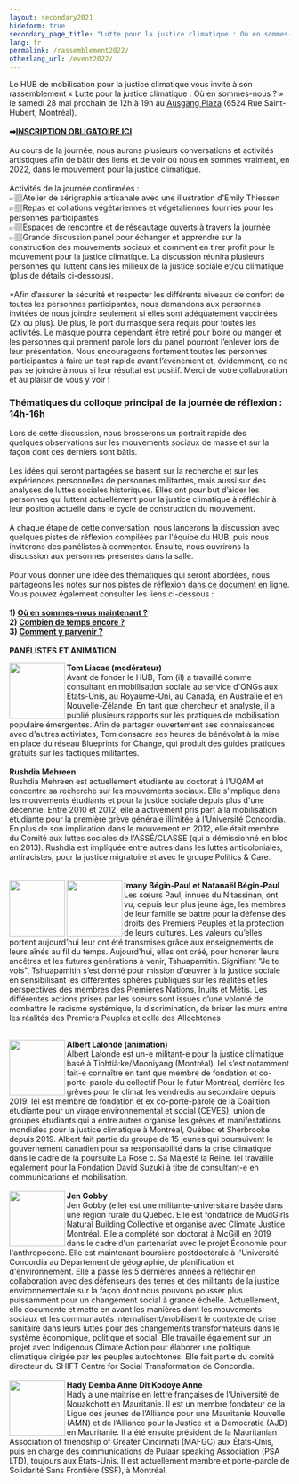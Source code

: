```yaml
---
layout: secondary2021
hideform: true
secondary_page_title: "Lutte pour la justice climatique : Où en sommes-nous ?"
lang: fr
permalink: /rassemblement2022/
otherlang_url: /event2022/
---
```

Le HUB de mobilisation pour la justice climatique vous invite à son rassemblement « Lutte pour la justice climatique : Où en sommes-nous ? » le samedi 28 mai prochain de 12h à 19h au [Ausgang Plaza](https://www.ausgangplaza.com/) (6524 Rue Saint-Hubert, Montréal).\
\
**➡︎[INSCRIPTION OBLIGATOIRE ICI](https://lepointdevente.com/billets/xd0220413002)**\
\
Au cours de la journée, nous aurons plusieurs conversations et activités artistiques afin de bâtir des liens et de voir où nous en sommes vraiment, en 2022, dans le mouvement pour la justice climatique.\
\
Activités de la journée confirmées :\
👉🏽Atelier de sérigraphie artisanale avec une illustration d'Emily Thiessen\
👉🏽Repas et collations végétariennes et végétaliennes fournies pour les personnes participantes\
👉🏽Espaces de rencontre et de réseautage ouverts à travers la journée\
👉🏽Grande discussion panel pour échanger et apprendre sur la construction des mouvements sociaux et comment en tirer profit pour le mouvement pour la justice climatique. La discussion réunira plusieurs personnes qui luttent dans les milieux de la justice sociale et/ou climatique (plus de détails ci-dessous).\
\
*Afin d’assurer la sécurité et respecter les différents niveaux de confort de toutes les personnes participantes, nous demandons aux personnes invitées de nous joindre seulement si elles sont adéquatement vaccinées (2x ou plus). De plus, le port du masque sera requis pour toutes les activités. Le masque pourra cependant être retiré pour boire ou manger et les personnes qui prennent parole lors du panel pourront l’enlever lors de leur présentation. Nous encourageons fortement toutes les personnes participantes à faire un test rapide avant l’événement et, évidemment, de ne pas se joindre à nous si leur résultat est positif. Merci de votre collaboration et au plaisir de vous y voir !

### **Thématiques du colloque principal de la journée de réflexion : 14h-16h**

Lors de cette discussion, nous brosserons un portrait rapide des quelques observations sur les mouvements sociaux de masse et sur la façon dont ces derniers sont bâtis.\
\
Les idées qui seront partagées se basent sur la recherche et sur les expériences personnelles de personnes militantes, mais aussi sur des analyses de luttes sociales historiques. Elles ont pour but d’aider les personnes qui luttent actuellement pour la justice climatique à réfléchir à leur position actuelle dans le cycle de construction du mouvement. \
\
À chaque étape de cette conversation, nous lancerons la discussion avec quelques pistes de réflexion compilées par l'équipe du HUB, puis nous inviterons des panélistes à commenter. Ensuite, nous ouvrirons la discussion aux personnes présentes dans la salle.\
\
Pour vous donner une idée des thématiques qui seront abordées, nous partageons les notes sur nos pistes de réflexion [dans ce document en ligne](https://lehub.us7.list-manage.com/track/click?u=6da6ef9a2de17cfdceb029edc&id=0f1f2c081b&e=40fe954d36). Vous pouvez également consulter les liens ci-dessous :\
\
**1) [Où en sommes-nous maintenant ?](https://lehub.us7.list-manage.com/track/click?u=6da6ef9a2de17cfdceb029edc&id=bbe7982ddf&e=40fe954d36)**\
**2) [Combien de temps encore ?](https://lehub.us7.list-manage.com/track/click?u=6da6ef9a2de17cfdceb029edc&id=5e89c50371&e=40fe954d36)**\
**3) [Comment y parvenir ?](https://lehub.us7.list-manage.com/track/click?u=6da6ef9a2de17cfdceb029edc&id=0a8bf6832e&e=40fe954d36)**\
\
**PANÉLISTES ET ANIMATION**

<img align="left" width="100" height="100" src="/media/tomavril.png">**Tom Liacas (modérateur)**\
Avant de fonder le HUB, Tom (il) a travaillé comme consultant en mobilisation sociale au service d'ONGs aux États-Unis, au Royaume-Uni, au Canada, en Australie et en Nouvelle-Zélande. En tant que chercheur et analyste, il a publié plusieurs rapports sur les pratiques de mobilisation populaire émergentes. Afin de partager ouvertement ses connaissances avec d'autres activistes, Tom consacre ses heures de bénévolat à la mise en place du réseau Blueprints for Change, qui produit des guides pratiques gratuits sur les tactiques militantes.
\
\
**Rushdia Mehreen**\
Rushdia Mehreen est actuellement étudiante au doctorat à l'UQAM et concentre sa recherche sur les mouvements sociaux. Elle s’implique dans les mouvements étudiants et pour la justice sociale depuis plus d'une décennie. Entre 2010 et 2012, elle a activement pris part à la mobilisation étudiante pour la première grève générale illimitée à l’Université Concordia. En plus de son implication dans le mouvement en 2012, elle était membre du Comité aux luttes sociales de l'ASSÉ/CLASSE (qui a démissionné en bloc en 2013). Rushdia est impliquée entre autres dans les luttes anticoloniales, antiracistes, pour la justice migratoire et avec le groupe Politics & Care.\
\
\
<img align="left" width="100" height="100" src="/media/5_5.png"><img align="left" width="100" height="100" src="/media/6_3.png">**Imany Bégin-Paul et Natanaël Bégin-Paul**\
Les sœurs Paul, innues du Nitassinan, ont vu, depuis leur plus jeune âge, les membres de leur famille se battre pour la défense des droits des Premiers Peuples et la protection de leurs cultures. Les valeurs qu’elles portent aujourd’hui leur ont été transmises grâce aux enseignements de leurs aînés au fil du temps. Aujourd'hui, elles ont créé, pour honorer leurs ancêtres et les futures générations à venir, Tshuapamitin. Signifiant "Je te vois", Tshuapamitin s’est donné pour mission d'œuvrer à la justice sociale en sensibilisant les différentes sphères publiques sur les réalités et les perspectives des membres des Premières Nations, Inuits et Métis. Les différentes actions prises par les soeurs sont issues d’une volonté de combattre le racisme systémique, la discrimination, de briser les murs entre les réalités des Premiers Peuples et celle des Allochtones

\
<img align="left" width="100" height="100" src="/media/albertavril.png">**Albert Lalonde (animation)**\
Albert Lalonde est un-e militant-e pour la justice climatique basé à Tiohtià:ke/Mooniyang (Montréal). Iel s’est notamment fait-e connaître en tant que membre de fondation et co-porte-parole du collectif Pour le futur Montréal, derrière les grèves pour le climat les vendredis au secondaire depuis 2019. Iel est membre de fondation et ex co-porte-parole de la Coalition étudiante pour un virage environnemental et social (CEVES), union de groupes étudiants qui a entre autres organisé les grèves et manifestations mondiales pour la justice climatique à Montréal, Québec et Sherbrooke depuis 2019. Albert fait partie du groupe de 15 jeunes qui poursuivent le gouvernement canadien pour sa responsabilité dans la crise climatique dans le cadre de la poursuite La Rose c. Sa Majesté la Reine. Iel travaille également pour la Fondation David Suzuki à titre de consultant-e en communications et mobilisation.
\
\
<img align="left" width="100" height="100" src="/media/jenavril.png">**Jen Gobby**\
Jen Gobby (elle) est une militante-universitaire basée dans une région rurale du Québec. Elle est fondatrice de MudGirls Natural Building Collective et organise avec Climate Justice Montréal. Elle a complété son doctorat à McGill en 2019 dans le cadre d'un partenariat avec le projet Économie pour l'anthropocène. Elle est maintenant boursière postdoctorale à l'Université Concordia au Département de géographie, de planification et d'environnement. Elle a passé les 5 dernières années à réfléchir en collaboration avec des défenseurs des terres et des militants de la justice environnementale sur la façon dont nous pouvons pousser plus puissamment pour un changement social à grande échelle. Actuellement, elle documente et mette en avant les manières dont les mouvements sociaux et les communautés internalisent/mobilisent le contexte de crise sanitaire dans leurs luttes pour des changements transformateurs dans le système économique, politique et social. Elle travaille également sur un projet avec Indigenous Climate Action pour élaborer une politique climatique dirigée par les peuples autochtones. Elle fait partie du comité directeur du SHIFT Centre for Social Transformation de Concordia.
\
\
<img align="left" width="100" height="100" src="/media/hady.png">**Hady Demba Anne Dit Kodoye Anne**\
Hady a une maitrise en lettre françaises de l’Université de Nouakchott en Mauritanie. Il est un membre fondateur de la Ligue des jeunes de l’Alliance pour une Mauritanie Nouvelle (AMN) et de l’Alliance pour la Justice et la Démocratie (AJD) en Mauritanie.
Il a été ensuite président de la Mauritanian Association of friendship of Greater Cincinnati (MAFGC) aux États-Unis, puis en charge des communications de Pulaar speaking Association (PSA LTD), toujours aux États-Unis. Il est actuellement membre et porte-parole de Solidarité Sans Frontière (SSF), à Montréal.